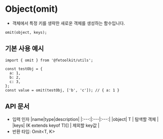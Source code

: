 # Object(omit)

- 객체에서 특정 키를 생략한 새로운 객체를 생성하는 함수입니다.

```tsx
omit(object, keys);
```

## 기본 사용 예시

```tsx
import { omit } from '@fetoolkit/utils';

const testObj = {
  a: 1,
  b: 2,
  c: 3,
};
const value = omit(testObj, ['b', 'c']); // { a: 1 }
```

## API 문서

- 입력 인자
  |name|type|description|
  |:---:|:---|:---:|
  |object| T | 탐색할 객체 |
  |keys| (K extends keyof T)[] | 제외할 key값 |
- 반환 타입: Omit<T, K>
